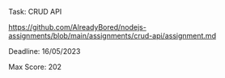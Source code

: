 Task: CRUD API

https://github.com/AlreadyBored/nodejs-assignments/blob/main/assignments/crud-api/assignment.md

Deadline: 16/05/2023

Max Score: 202